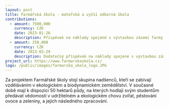 ```yaml
---
layout: post
title: Farmářská škola - mateřská a vyšší odborná škola
contributions:
  - amount: 7500,000
    currency: CZK
    date: 2023-01-26
    description: Příspěvek na náklady spojené s výstavbou zázemí farmy ekologického vzdělávání
  - amount: 250,000
    currency: CZK
    date: 2023-03-29
    description: Dodatečný příspěvek na náklady spojené s výstavbou zázemí farmy ekologického vzdělávání
project_url: https://www.farmarskaskola.cz/
logo: /public/images/farmarska_skola_logo.JPG
---
```


Za projektem Farmářské školy stojí skupina nadšenců, kteří se zabívají vzděláváním v ekologickém a biodynamickém zemědělství. V současné době mají k dispozici 50 hektarů
půdy, na kterých hodlají svým studentům předávat vědomosti v udržitelném a ekologickém chovu zvířat, pěstování ovoce a zeleniny, a jejich následného zpracování.
